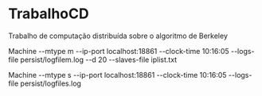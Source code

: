 # TrabalhoCD
Trabalho de computação distribuída sobre o algoritmo de Berkeley

Machine --mtype m --ip-port localhost:18861 --clock-time 10:16:05 --logs-file persist/logfilem.log --d 20 --slaves-file iplist.txt

Machine --mtype s --ip-port localhost:18861 --clock-time 10:16:05 --logs-file persist/logfiles.log
